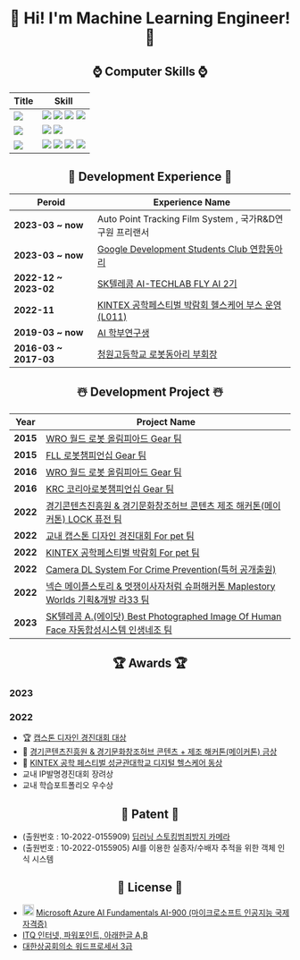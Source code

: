 <div align="center">
  
# :lab_coat: Hi! I'm Machine Learning Engineer! :lab_coat:

## :watch: Computer Skills :watch: 
|Title|Skill|
|---|---|
|<img src="https://img.shields.io/badge/Python-9BF0E1?style=for-the-badge&logo=&logoColor=coral"/></a>|<img src="https://img.shields.io/badge/Python3-000000?style=for-the-badge&logo=Python&logoColor=3776AB"/></a> <img src="https://img.shields.io/badge/Tensorflow-000000?style=for-the-badge&logo=TensorFlow&logoColor=FF6F00"/></a> <img src="https://img.shields.io/badge/ScikitLearn-000000?style=for-the-badge&logo=scikit-learn&logoColor=F7931E"/></a> <img src="https://img.shields.io/badge/Flask-000000?style=for-the-badge&logo=Flask&logoColor=white"/></a>|
|<img src="https://img.shields.io/badge/Server-9BF0E1?style=for-the-badge&logo=&logoColor=coral"/></a>|<img src="https://img.shields.io/badge/Microsoft Azure-000000?style=for-the-badge&logo=Microsoft Azure&logoColor=0078D4"/></a> <img src="https://img.shields.io/badge/Amazon AWS-000000?style=for-the-badge&logo=Amazon AWS&logoColor=white"/></a>|
|<img src="https://img.shields.io/badge/Else-9BF0E1?style=for-the-badge&logo=&logoColor=coral"/></a>|<img src="https://img.shields.io/badge/NVIDIA Jetson-000000?style=for-the-badge&logo=NVIDIA&logoColor=76B900"/></a> <img src="https://img.shields.io/badge/Ubuntu-000000?style=for-the-badge&logo=Ubuntu&logoColor=E95420"/></a> <img src="https://img.shields.io/badge/Iot-000000?style=for-the-badge&logo=Probot&logoColor=00B0D8"/></a> <img src="https://img.shields.io/badge/Catia V5 R20-000000?style=for-the-badge&logo=Dassault Systèmes&logoColor=005386"/></a>|

## 🩻 Development Experience 🩻
|Peroid|Experience Name|
|---|---|
|**2023-03 ~ now**|Auto Point Tracking Film System , 국가R&D연구원 프리랜서|
|**2023-03 ~ now**|[Google Development Students Club 연합동아리](https://gdsc-dju.web.app/)|
|**2022-12 ~ 2023-02**|[SK텔레콤 AI-TECHLAB FLY AI 2기](https://www.skttechacademy.com/)|
|**2022-11**|[KINTEX 공학페스티벌 박람회 헬스케어 부스 운영 (L011)](http://www.e2festa.kr/ko/work?stp=0)|
|**2019-03 ~ now**|[AI 학부연구생](https://github.com/chlrkdls)|
|**2016-03 ~ 2017-03**|[청원고등학교 로봇동아리 부회장](https://cafe.naver.com/cwrt)|

## :snowman_with_snow: Development Project :snowman_with_snow: 
|Year|Project Name|
|---|---|
|**2015**|[WRO 월드 로봇 올림피아드 Gear 팀](https://www.wro2022.org/)|
|**2015**|[FLL 로봇챔피언십 Gear 팀](https://www.firstinspires.org/robotics/fll)|
|**2016**|[WRO 월드 로봇 올림피아드 Gear 팀](https://www.wro2022.org/)|
|**2016**|[KRC 코리아로봇챔피언십 Gear 팀](http://www.fest.or.kr/119)|
|**2022**|[경기콘텐츠진흥원 & 경기문화창조허브 콘텐츠 제조 해커톤(메이커톤) LOCK 퓨전 팀](https://github.com/carrier1269/gyro_Bicycle_Locker.git)|
|**2022**|[교내 캡스톤 디자인 경진대회 For pet 팀](https://github.com/carrier1269/KINTEX_iot_cat_tower)|
|**2022**|[KINTEX 공학페스티벌 박람회 For pet 팀](https://user-images.githubusercontent.com/58325946/216480279-606f5f38-0ead-43e2-914e-90360d437953.png)|
|**2022**|[Camera DL System For Crime Prevention(특허 공개출원)](https://doi.org/10.8080/1020220155909)|
|**2022**|[넥슨 메이플스토리 & 멋쟁이사자처럼 슈퍼해커톤 Maplestory Worlds 기획&개발 라33 팀](https://github.com/carrier1269/Nexon_Maplestory_Hackathon)|
|**2023**|[SK텔레콤 A.(에이닷) Best Photographed Image Of Human Face 자동합성시스템 인생네조 팀](https://github.com/seongyonglim/GG)|

## 🏆 Awards 🏆
<div align="left">

### 2023
### 2022
- :trophy: [캡스톤 디자인 경진대회 대상](https://user-images.githubusercontent.com/58325946/216479347-f95a0f88-dd0e-4f9d-8502-1a8d50efde0f.png)  
- :1st_place_medal: [경기콘텐츠진흥원 & 경기문화창조허브 콘텐츠 + 제조 해커톤(메이커톤) 금상](https://user-images.githubusercontent.com/58325946/216479407-a34fe191-8fbd-4aef-b593-10a217059d02.png)  
- :3rd_place_medal: [KINTEX 공학 페스티벌 성균관대학교 디지털 헬스케어 동상](https://user-images.githubusercontent.com/58325946/216477940-4a147f3e-c7e4-40e6-8ebc-52ff477f9ccf.png)  
- 교내 IP발명경진대회 장려상  
- 교내 학습포트폴리오 우수상
</div>  

## :crystal_ball: Patent :crystal_ball:
<div align="left">
  
- (출원번호 : 10-2022-0155909) [딥러닝 스토킹범죄방지 카메라](https://doi.org/10.8080/1020220155909)  
- (출원번호 : 10-2022-0155905) AI를 이용한 실종자/수배자 추적을 위한 객체 인식 시스템   
</div>  

## 🪪 License 🪪
<div align="left">
  
- <img src="https://user-images.githubusercontent.com/58325946/215244321-3002313f-f77b-4eaa-93fa-00c671358149.png" width="20" height="20"> [Microsoft Azure AI  Fundamentals AI-900 (마이크로소프트 인공지능 국제자격증)](https://user-images.githubusercontent.com/58325946/216269281-2ce36f4c-4784-4f96-add0-16fb41030f02.png)  
- [ITQ 인터넷, 파워포인트, 아래한글 A,B](https://user-images.githubusercontent.com/58325946/216268728-c7d93277-8734-40c1-be81-ca93bf0f6f45.png)  
- [대한상공회의소 워드프로세서 3급](https://user-images.githubusercontent.com/58325946/216268728-c7d93277-8734-40c1-be81-ca93bf0f6f45.png)
</div>

</div>

<!--
**carrier1269/carrier1269** is a ✨ _special_ ✨ repository because its `README.md` (this file) appears on your GitHub profile.

Here are some ideas to get you started:

- 🔭 I’m currently working on ...
- 🌱 I’m currently learning ...
- 👯 I’m looking to collaborate on ...
- 🤔 I’m looking for help with ...
- 💬 Ask me about ...
- 📫 How to reach me: ...
- 😄😄 Pronouns: ...
- ⚡ Fun fact: ... 
-->
